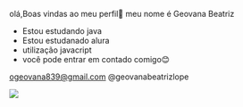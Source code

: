 olá,Boas vindas ao meu perfil💖
meu nome é Geovana Beatriz 
- Estou estudando java
- Estou estudanado alura
- utilização javacript
- 
  você pode entrar em contado comigo😊
  
ogeovana839@gmail.com  @geovanabeatrizlope


![](https://media1.tenor.com/m/UhoVt5H4rAwAAAAC/surpris.gif)

